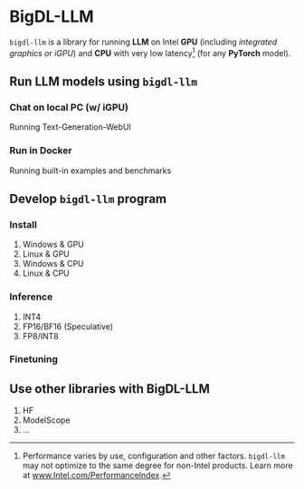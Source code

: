 # BigDL-LLM

`bigdl-llm` is a library for running **LLM** on Intel **GPU** (including *integrated graphics or iGPU*) and **CPU** with very low latency[^1] (for any **PyTorch** model).

[^1]: Performance varies by use, configuration and other factors. `bigdl-llm` may not optimize to the same degree for non-Intel products. Learn more at www.Intel.com/PerformanceIndex.

## Run LLM models using `bigdl-llm`
### Chat on local PC (w/ iGPU)
Running Text-Generation-WebUI

### Run in Docker
Running built-in examples and benchmarks

## Develop `bigdl-llm` program
### Install
1. Windows & GPU
2. Linux & GPU
3. Windows & CPU
4. Linux & CPU

### Inference
1. INT4
2. FP16/BF16 (Speculative)
3. FP8/INT8
 
### Finetuning

## Use other libraries with BigDL-LLM
1. HF
2. ModelScope
3. ...
